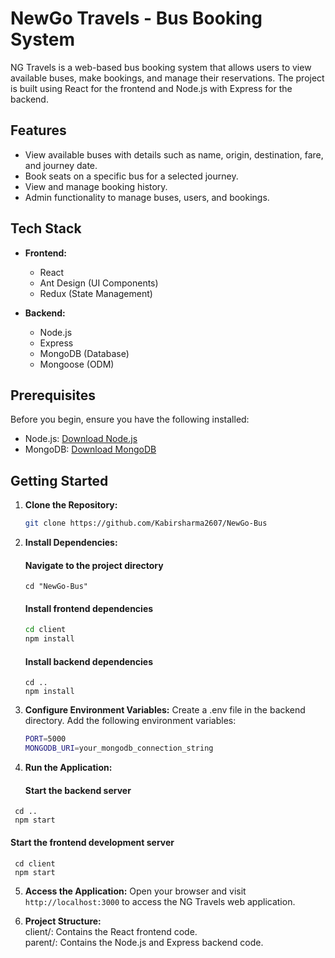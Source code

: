 # NewGo Travels - Bus Booking System

NG Travels is a web-based bus booking system that allows users to view available buses, make bookings, and manage their reservations. The project is built using React for the frontend and Node.js with Express for the backend.

## Features

- View available buses with details such as name, origin, destination, fare, and journey date.
- Book seats on a specific bus for a selected journey.
- View and manage booking history.
- Admin functionality to manage buses, users, and bookings.

## Tech Stack

- **Frontend:**

  - React
  - Ant Design (UI Components)
  - Redux (State Management)

- **Backend:**
  - Node.js
  - Express
  - MongoDB (Database)
  - Mongoose (ODM)

## Prerequisites

Before you begin, ensure you have the following installed:

- Node.js: [Download Node.js](https://nodejs.org/)
- MongoDB: [Download MongoDB](https://www.mongodb.com/try/download/community)

## Getting Started

1. **Clone the Repository:**

   ```bash
   git clone https://github.com/Kabirsharma2607/NewGo-Bus
   ```

2. **Install Dependencies:**

   #### Navigate to the project directory
   ```
   cd "NewGo-Bus"
   ```
   #### Install frontend dependencies
   ```bash
   cd client
   npm install
   ```
   #### Install backend dependencies
   ```
   cd ..
   npm install
   ```

4. **Configure Environment Variables:**
   Create a .env file in the backend directory.
   Add the following environment variables:

   ```bash
   PORT=5000
   MONGODB_URI=your_mongodb_connection_string
   ```

5. **Run the Application:**

   #### Start the backend server
  ```
   cd ..
   npm start
  ```
   #### Start the frontend development server
  ```
   cd client
   npm start
  ```
5. **Access the Application:**
   Open your browser and visit `http://localhost:3000` to access the NG Travels web application.

6. **Project Structure:**
   <br />
   client/: Contains the React frontend code. <br />
   parent/: Contains the Node.js and Express backend code.
